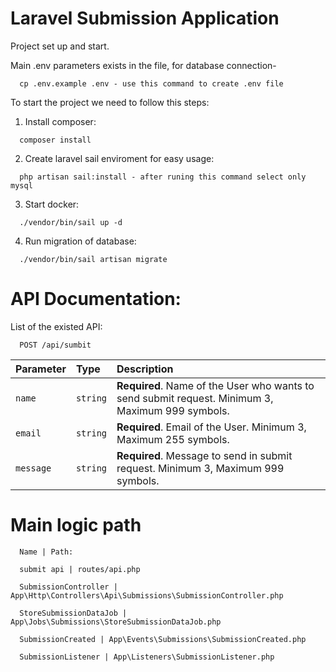 
# Laravel Submission Application

Project set up and start.

Main .env parameters exists in the file, for database connection- 
```http
  cp .env.example .env - use this command to create .env file
``` 

To start the project we need to follow this steps:

1) Install composer:
```http
  composer install
```

2) Create laravel sail enviroment for easy usage:
```http
  php artisan sail:install - after runing this command select only mysql
```

3) Start docker:
```http
  ./vendor/bin/sail up -d
```

4) Run migration of database:
```http
  ./vendor/bin/sail artisan migrate
```
# API Documentation:
List of the existed API:
```http
  POST /api/sumbit
```

| Parameter | Type     | Description                |
| :-------- | :------- | :------------------------- |
| `name` | `string` | **Required**. Name of the User who wants to send submit request. Minimum 3, Maximum 999 symbols. |
| `email` | `string` | **Required**. Email of the User. Minimum 3, Maximum 255 symbols. |
| `message` | `string` | **Required**. Message to send in submit request. Minimum 3, Maximum 999 symbols. |


##
# Main logic path
```http
  Name | Path:

  submit api | routes/api.php

  SubmissionController | App\Http\Controllers\Api\Submissions\SubmissionController.php

  StoreSubmissionDataJob | App\Jobs\Submissions\StoreSubmissionDataJob.php

  SubmissionCreated | App\Events\Submissions\SubmissionCreated.php

  SubmissionListener | App\Listeners\SubmissionListener.php
```